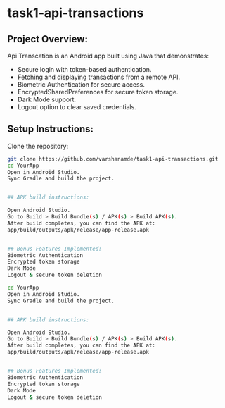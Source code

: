 

# task1-api-transactions

## Project Overview:
Api Transcation is an Android app built using Java that demonstrates:
- Secure login with token-based authentication.
- Fetching and displaying transactions from a remote API.
- Biometric Authentication for secure access.
- EncryptedSharedPreferences for secure token storage.
- Dark Mode support.
- Logout option to clear saved credentials.

## Setup Instructions:

 Clone the repository:
   ```bash
   git clone https://github.com/varshanamde/task1-api-transactions.git
cd YourApp
Open in Android Studio.
Sync Gradle and build the project.


## APK build instructions:

Open Android Studio.
Go to Build > Build Bundle(s) / APK(s) > Build APK(s).
After build completes, you can find the APK at:
app/build/outputs/apk/release/app-release.apk


## Bonus Features Implemented:
Biometric Authentication
Encrypted token storage
Dark Mode
Logout & secure token deletion

   cd YourApp
Open in Android Studio.
Sync Gradle and build the project.


## APK build instructions:

Open Android Studio.
Go to Build > Build Bundle(s) / APK(s) > Build APK(s).
After build completes, you can find the APK at:
app/build/outputs/apk/release/app-release.apk


## Bonus Features Implemented:
Biometric Authentication
Encrypted token storage
Dark Mode
Logout & secure token deletion

